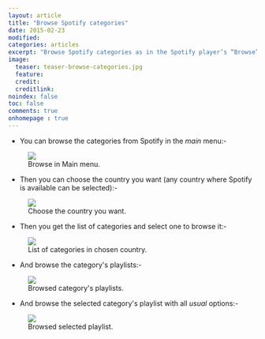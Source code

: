 ```yaml
---
layout: article
title: "Browse Spotify categories"
date: 2015-02-23
modified:
categories: articles
excerpt: "Browse Spotify categories as in the Spotify player’s “Browse” tab."
image:
  teaser: teaser-browse-categories.jpg
  feature:
  credit:
  creditlink:
noindex: false
toc: false
comments: true
onhomepage : true
---
```


* You can browse the categories from Spotify in the *main* menu:-

<figure>
  <img src="{{ site.url }}/images/browse-categories1.jpg"></a>
  <figcaption>Browse in Main menu.</figcaption>
</figure>

* Then you can choose the country you want (any country where Spotify is available can be selected):-

<figure>
  <img src="{{ site.url }}/images/browse-categories2.jpg"></a>
  <figcaption>Choose the country you want.</figcaption>
</figure>

* Then you get the list of categories and select one to browse it:-

<figure>
  <img src="{{ site.url }}/images/browse-categories3.jpg"></a>
  <figcaption>List of categories in chosen country.</figcaption>
</figure>

* And browse the category's playlists:-

<figure>
  <img src="{{ site.url }}/images/browse-categories4.jpg"></a>
  <figcaption>Browsed category's playlists.</figcaption>
</figure>

* And browse the selected category's playlist with all _usual_ options:-

<figure>
  <img src="{{ site.url }}/images/browse-categories5.jpg"></a>
  <figcaption>Browsed selected playlist.</figcaption>
</figure>